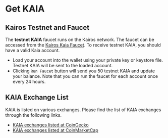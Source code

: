 # Get KAIA

## Kairos Testnet and Faucet <a id="kairos-testnet-and-faucet"></a>

The **testnet KAIA** faucet runs on the Kairos network. The faucet can be accessed from the [Kairos Kaia Faucet](https://faucet.kaia.io). To receive testnet KAIA, you should have a valid Kaia account.

- Load your account into the wallet using your private key or keystore file. Testnet KAIA will be sent to the loaded account.
- Clicking `Run Faucet` button will send you 50 testnet KAIA and update your balance. Note that you can run the faucet for each account once every 24 hours.

## KAIA Exchange List <a id="kaia-exchange-list"></a>

KAIA is listed on various exchanges.  Please find the list of KAIA exchanges through the following links.

- [KAIA exchanges listed at CoinGecko](https://www.coingecko.com/en/coins/klay#markets)
- [KAIA exchanges listed at CoinMarketCap](https://coinmarketcap.com/currencies/klaytn/markets/)
